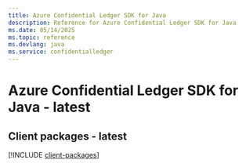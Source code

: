 ```yaml
---
title: Azure Confidential Ledger SDK for Java
description: Reference for Azure Confidential Ledger SDK for Java
ms.date: 05/14/2025
ms.topic: reference
ms.devlang: java
ms.service: confidentialledger
---
```

# Azure Confidential Ledger SDK for Java - latest

## Client packages - latest
[!INCLUDE [client-packages](confidential-ledger-client-index.md)]